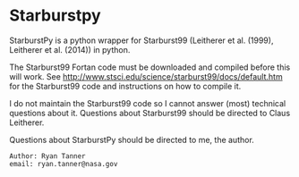 # Starburstpy

StarburstPy is a python wrapper for Starburst99 (Leitherer et al. (1999), Leitherer et al. (2014)) in python.
    
The Starburst99 Fortan code must be downloaded and compiled before this will work. See http://www.stsci.edu/science/starburst99/docs/default.htm for the Starburst99 code and instructions on how to compile it.
    
I do not maintain the Starburst99 code so I cannot answer (most) technical questions about it. Questions about Starburst99 should be directed to Claus Leitherer.

Questions about StarburstPy should be directed to me, the author.    
    
    Author: Ryan Tanner
    email: ryan.tanner@nasa.gov
